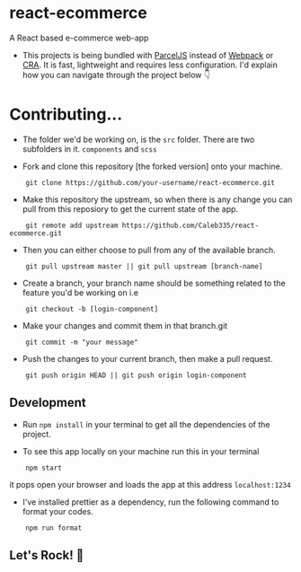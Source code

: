 # react-ecommerce
A React based e-commerce web-app 

* This projects is being bundled with [ParcelJS](https://parceljs.com) instead of [Webpack](https://webpack.js.org) or [CRA](https://create-react-app.dev/docs/getting-started/). It is fast, lightweight and requires less configuration. I'd explain how you can navigate through the project below 👇

# Contributing...

* The folder we'd be working on, is the ```src``` folder. There are two subfolders in it. ```components``` and ```scss```

- Fork and clone this repository [the forked version] onto your machine.
```git 
    git clone https://github.com/your-username/react-ecommerce.git
``` 
- Make this repository the upstream, so when there is any change you can pull from this reposiory to get the current state of the app.
```git 
    git remote add upstream https://github.com/Caleb335/react-ecommerce.git
```
- Then you can either choose to pull from any of the available branch.
```git
    git pull upstream master || git pull upstream [branch-name]
```
- Create a branch, your branch name should be something related to the feature you'd be working on i.e
```git
    git checkout -b [login-component]
```
- Make your changes and commit them in that branch.git
```git 
    git commit -m "your message"
```
- Push the changes to your current branch, then make a pull request.
```git
    git push origin HEAD || git push origin login-component
```

## Development

- Run ```npm install``` in your terminal to get all the dependencies of the project.

- To see this app locally on your machine run this in your terminal
```npm 
    npm start
```
it pops open your browser and loads the app at this address ```localhost:1234```

- I've installed prettier as a dependency, run the following command to format your codes.
```npm
    npm run format
```

## Let's Rock! 💪
